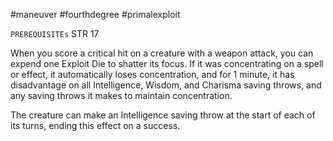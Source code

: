 #maneuver #fourthdegree #primalexploit 

`PREREQUISITEs`
STR 17

When you score a critical hit on a creature with a weapon attack, you can expend one Exploit Die to shatter its focus. If it was concentrating on a spell or effect, it automatically loses concentration, and for 1 minute, it has disadvantage on all Intelligence, Wisdom, and Charisma saving throws, and any saving throws it makes to maintain concentration. 

The creature can make an Intelligence saving throw at the start of each of its turns, ending this effect on a success.
